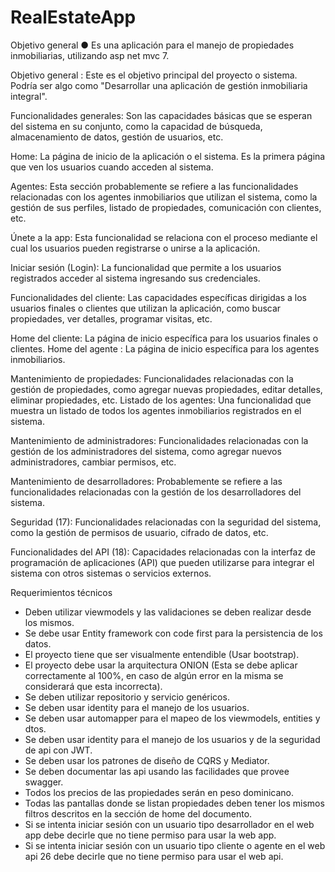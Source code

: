 # RealEstateApp
Objetivo general
● Es una aplicación para el manejo de propiedades inmobiliarias,
utilizando asp net mvc 7.

Objetivo general : Este es el objetivo principal del proyecto o sistema. Podría ser algo como "Desarrollar una aplicación de gestión inmobiliaria integral".

Funcionalidades generales: Son las capacidades básicas que se esperan del sistema en su conjunto, como la capacidad de búsqueda, almacenamiento de datos, gestión de usuarios, etc.

Home: La página de inicio de la aplicación o el sistema. Es la primera página que ven los usuarios cuando acceden al sistema.

Agentes: Esta sección probablemente se refiere a las funcionalidades relacionadas con los agentes inmobiliarios que utilizan el sistema, como la gestión de sus perfiles, listado de propiedades, comunicación con clientes, etc.

Únete a la app: Esta funcionalidad se relaciona con el proceso mediante el cual los usuarios pueden registrarse o unirse a la aplicación.

Iniciar sesión (Login): La funcionalidad que permite a los usuarios registrados acceder al sistema ingresando sus credenciales.

Funcionalidades del cliente: Las capacidades específicas dirigidas a los usuarios finales o clientes que utilizan la aplicación, como buscar propiedades, ver detalles, programar visitas, etc.

Home del cliente: La página de inicio específica para los usuarios finales o clientes.
Home del agente : La página de inicio específica para los agentes inmobiliarios.

Mantenimiento de propiedades: Funcionalidades relacionadas con la gestión de propiedades, como agregar nuevas propiedades, editar detalles, eliminar propiedades, etc.
Listado de los agentes: Una funcionalidad que muestra un listado de todos los agentes inmobiliarios registrados en el sistema.

Mantenimiento de administradores: Funcionalidades relacionadas con la gestión de los administradores del sistema, como agregar nuevos administradores, cambiar permisos, etc.

Mantenimiento de desarrolladores: Probablemente se refiere a las funcionalidades relacionadas con la gestión de los desarrolladores del sistema.

Seguridad (17): Funcionalidades relacionadas con la seguridad del sistema, como la gestión de permisos de usuario, cifrado de datos, etc.

Funcionalidades del API (18): Capacidades relacionadas con la interfaz de programación de aplicaciones (API) que pueden utilizarse para integrar el sistema con otros sistemas o servicios externos.

Requerimientos técnicos
* Deben utilizar viewmodels y las validaciones se deben realizar desde los mismos.
* Se debe usar Entity framework con code first para la persistencia de los datos.
* El proyecto tiene que ser visualmente entendible (Usar bootstrap).
* El proyecto debe usar la arquitectura ONION (Esta se debe aplicar correctamente
al 100%, en caso de algún error en la misma se considerará que esta incorrecta).
* Se deben utilizar repositorio y servicio genéricos.
* Se deben usar identity para el manejo de los usuarios.
* Se deben usar automapper para el mapeo de los viewmodels, entities y dtos.
* Se deben usar identity para el manejo de los usuarios y de la seguridad de api
con JWT.
* Se deben usar los patrones de diseño de CQRS y Mediator.
* Se deben documentar las api usando las facilidades que provee swagger.
* Todos los precios de las propiedades serán en peso dominicano.
* Todas las pantallas donde se listan propiedades deben tener los mismos filtros
descritos en la sección de home del documento.
* Si se intenta iniciar sesión con un usuario tipo desarrollador en el web app
debe decirle que no tiene permiso para usar la web app.
* Si se intenta iniciar sesión con un usuario tipo cliente o agente en el web api
26
debe decirle que no tiene permiso para usar el web api.

